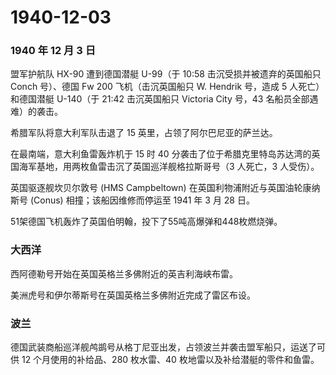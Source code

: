# 1940-12-03

### 1940 年 12 月 3 日

盟军护航队 HX-90 遭到德国潜艇 U-99（于 10:58 击沉受损并被遗弃的英国船只
Conch 号）、德国 Fw 200 飞机（击沉英国船只 W. Hendrik 号，造成 5
人死亡）和德国潜艇 U-140（于 21:42 击沉英国船只 Victoria City 号，43
名船员全部遇难）的袭击。

希腊军队将意大利军队击退了 15 英里，占领了阿尔巴尼亚的萨兰达。

在最南端，意大利鱼雷轰炸机于 15 时 40
分袭击了位于希腊克里特岛苏达湾的英国海军基地，用两枚鱼雷击沉了英国巡洋舰格拉斯哥号（3
人死亡，3 人受伤）。

英国驱逐舰坎贝尔敦号 (HMS Campbeltown)
在英国利物浦附近与英国油轮康纳斯号 (Conus) 相撞；该船因维修而停运至 1941
年 3 月 28 日。

51架德国飞机轰炸了英国伯明翰，投下了55吨高爆弹和448枚燃烧弹。

### 大西洋

西阿德勒号开始在英国英格兰多佛附近的英吉利海峡布雷。

美洲虎号和伊尔蒂斯号在英国英格兰多佛附近完成了雷区布设。

### 波兰

德国武装商船巡洋舰鸬鹚号从格丁尼亚出发，占领波兰并袭击盟军船只，运送了可供
12 个月使用的补给品、280 枚水雷、40 枚地雷以及补给潜艇的零件和鱼雷。
